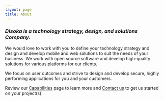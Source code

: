 ```yaml
---
layout: page
title: About
---
```


### _Disoka is a technology strategy, design, and solutions Company._

We would love to work with you to define your technology strategy and design and develop mobile and web solutions to suit the needs of your business. We work with open source software and develop high-quality solutions for various platforms for our clients.

We focus on user outcomes and strive to design and develop secure, highly performing applications for you and your customers.

Review our [Capabilities](/capabilities) page to learn more and 
[Contact us](mailto:adapa@disoka.com) to get us started on your project(s).


